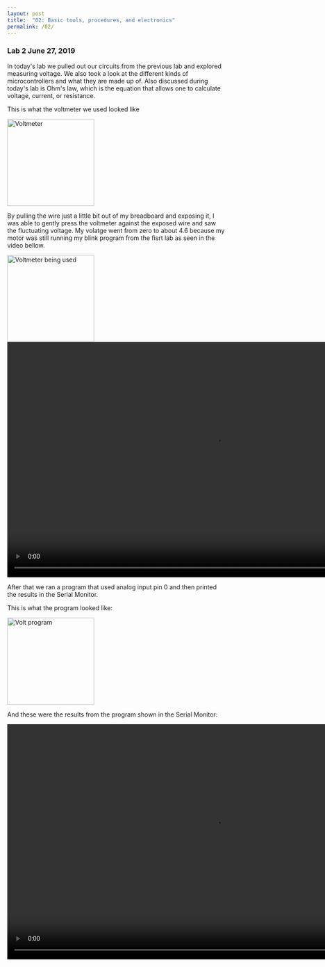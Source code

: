 ```yaml
---
layout: post
title:  "02: Basic tools, procedures, and electronics"
permalink: /02/
---
```


### Lab 2 June 27, 2019

In today's lab we pulled out our circuits from the previous lab and explored measuring voltage. We also took a look at the different kinds of microcontrollers and what they are made up of. Also discussed during today's lab is Ohm's law, which is the equation that allows one to calculate voltage, current, or resistance. 


<!-- Or, you can also directly include HTML, for example to make a split image -->
This is what the voltmeter we used looked like

<img src="voltmeter.jpg" alt="Voltmeter" style="height: 200px; max-width: 48%">

By pulling the wire just a little bit out of my breadboard and exposing it, I was able to gently press the voltmeter against the exposed wire and saw the fluctuating voltage. My volatge went from zero to about 4.6 because my motor was still running my blink program from the fisrt lab as seen in the video bellow. 

<img src="test.jpg" alt="Voltmeter being used" style="height: 200px; max-width: 48%">


<!-- You can also use HTML tags to include a video -->
<video width="955" height="541" controls>
	<source src="volt.MOV" type="video/MOV">
</video>


After that we ran a program that used analog input pin 0 and then printed the results in the Serial Monitor. 

This is what the program looked like:

<img src="program.jpg" alt="Volt program" style="height: 200px; max-width: 48%">

And these were the results from the program shown in the Serial Monitor:

<video width="955" height="541" controls>
	<source src="running.MOV" type="video/MOV">
</video>






